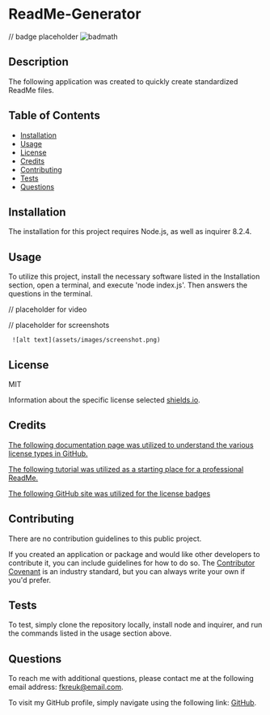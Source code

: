 # ReadMe-Generator

 // badge placeholder ![badmath](https://img.shields.io/github/languages/top/lernantino/badmath)

 
 ## Description
 
 The following application was created to quickly	create standardized ReadMe files.
 
 ## Table of Contents
 
 - [Installation](#installation)
 - [Usage](#usage)
 - [License](#license)
 - [Credits](#credits)
 - [Contributing](#contributing)
 - [Tests](#tests)
 - [Questions](#questions)
 
 ## Installation
 
 The installation for this project requires Node.js, as well as inquirer 8.2.4.
 
 ## Usage
 
 To utilize this project, install the necessary software listed in the Installation section, open a terminal, and execute 'node index.js'. Then answers the questions in the terminal.
 
 // placeholder for video
 
 // placeholder for screenshots
 
     ![alt text](assets/images/screenshot.png)
 
 ## License
 
 MIT
 
 Information about the specific license selected [shields.io](https://shields.io/).
 
 
 ## Credits
 
 [The following documentation page was utilized to understand the various license types in GitHub.](https://docs.github.com/en/repositories/managing-your-repositorys-settings-and-features/customizing-your-repository/licensing-a-repository)
 
 [The following tutorial was utilized as a starting place for a professional ReadMe.](https://coding-boot-camp.github.io/full-stack/github/professional-readme-guide)

 [The following GitHub site was utilized for the license badges](https://gist.github.com/lukas-h/2a5d00690736b4c3a7ba)
 
 
 ## Contributing
 
 There are no contribution guidelines to this public project.
 
 If you created an application or package and would like other developers to contribute it, you can include guidelines for how to do so. The [Contributor Covenant](https://www.contributor-covenant.org/) is an industry standard, but you can always write your own if you'd prefer.
 
 
 ## Tests
 
 To test, simply clone the repository locally, install node and inquirer, and run the commands listed in the usage section above.
 
 
 ## Questions

 To reach me with additional questions, please contact me at the following email address: fkreuk@email.com.

 To visit my GitHub profile, simply navigate using the following link: [GitHub](https://https://github.com/f-kreuk).